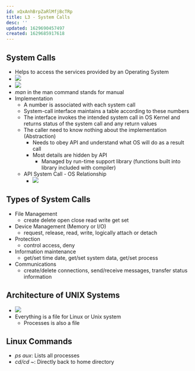 ```yaml
---
id: xQxAnhBrpZaRlMfjBcTRp
title: L3 - System Calls
desc: ''
updated: 1629690457497
created: 1629685917618
---
```

## System Calls 
* Helps to access the services provided by an Operating System
* ![](/assets/images/2021-08-23-08-23-02.png)
* ![](/assets/images/2021-08-23-08-25-54.png)
* _man_ in the man command stands for manual 
* Implementation
  * A number is associated with each system call 
  * System-call interface maintains a table according to these numbers
  * The interface invokes the intended system call in OS Kernel and returns status of the system call and any return values 
  * The caller need to know nothing about the implementation (Abstraction)
    * Needs to obey API and understand what OS will do as a result call 
    * Most details are hidden by API 
      * Managed by run-time support library (functions built into library included with compiler)
  * API System Call - OS Relationship 
    * ![](/assets/images/2021-08-23-08-31-26.png)
## Types of System Calls 
* File Management 
  * create delete open close read write get set
* Device Management (Memory or I/O)
  * request, release, read, write, logically attach or detach
* Protection
  * control access, deny
* Information maintenance
  * get/set time date, get/set system data, get/set process
* Communications 
  * create/delete connections, send/receive messages, transfer status information
## Architecture of UNIX Systems 
* ![](/assets/images/2021-08-23-08-36-14.png)
* Everything is a file for Linux or Unix system
  * Processes is also a file 
## Linux Commands 
* _ps aux_: Lists all processes 
* _cd/cd ~_: Directly back to home directory 

